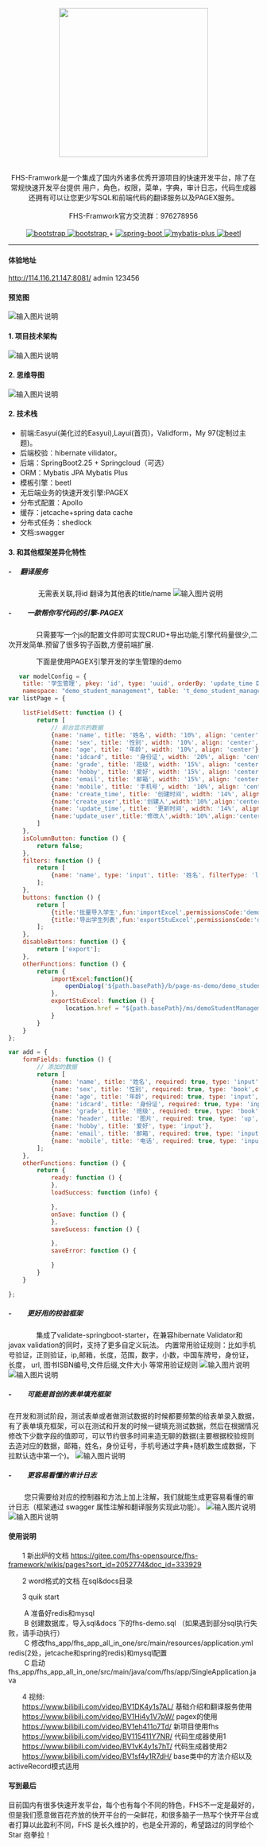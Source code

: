<p align="center">
    <img src="https://images.gitee.com/uploads/images/2020/0715/160619_de86772a_339743.png" width="300">
    <br>      
    <br>      
    <p align="center">
         FHS-Framwork是一个集成了国内外诸多优秀开源项目的快速开发平台，除了在常规快速开发平台提供 用户，角色，权限，菜单，字典，审计日志，代码生成器 还拥有可以让您更少写SQL和前端代码的翻译服务以及PAGEX服务。
        <br>      
        <br>      
        <span>
            <span>
                FHS-Framwork官方交流群：976278956
            </span>
        </span>
        <br>
        <br>
        <a href="http://www.jeasyui.net/">
            <img src="https://img.shields.io/badge/easyui-1.4.3-green.svg" alt="bootstrap">
        </a> 
        <a href="https://www.layui.com">
            <img src="https://img.shields.io/badge/layui-2.5.5-blue.svg" alt="bootstrap">
        </a>  
        +
        <a href="http://spring.io/projects/spring-boot">
            <img src="https://img.shields.io/badge/spring--boot-2.2.5-green.svg" alt="spring-boot">
        </a>
        <a href="http://mp.baomidou.com">
            <img src="https://img.shields.io/badge/mybatis--plus-3.0-blue.svg" alt="mybatis-plus">
        </a>  
        <a href="http://ibeetl.com/">
            <img src="https://img.shields.io/badge/beetl-3.0.11-yellow.svg" alt="beetl">
        </a> 
    </p>
</p>

-----------------------------------------------------------------------------------------------
#### 体验地址

http://114.116.21.147:8081/   admin  123456

#### 预览图
![输入图片说明](https://images.gitee.com/uploads/images/2020/0509/110012_1d20674d_339743.png "fhs1.png")
 
#### 1. 项目技术架构
![输入图片说明](https://images.gitee.com/uploads/images/2020/0509/104222_be2c1c69_339743.jpeg "技术架构.jpg")
#### 2. 思维导图
![输入图片说明](https://images.gitee.com/uploads/images/2020/0701/092840_63cea85d_339743.jpeg "思维导图.jpg")
#### 2. 技术栈
- 前端:Easyui(美化过的Easyui),Layui(首页)，Validform，My 97(定制过主题)。
- 后端校验：hibernate vilidator。
- 后端：SpringBoot2.25 + Springcloud（可选）
- ORM：Mybatis JPA Mybatis Plus
- 模板引擎：beetl
- 无后端业务的快速开发引擎:PAGEX
- 分布式配置：Apollo
- 缓存：jetcache+spring data cache
- 分布式任务：shedlock
- 文档:swagger

#### 3. 和其他框架差异化特性
##### -&#8194;&#8194; 翻译服务
&#8194;&#8194;&#8194;&#8194;&#8194;&#8194;&#8194;&#8194;  无需表关联,将id 翻译为其他表的title/name 
![输入图片说明](https://images.gitee.com/uploads/images/2020/0509/105618_248af047_339743.jpeg "微信图片_20200430153628.jpg")

##### - &#8194;&#8194;&#8194;&#8194;一款帮你写代码的引擎-PAGEX
&#8194;&#8194;&#8194;&#8194;&#8194;&#8194;&#8194;&#8194;只需要写一个js的配置文件即可实现CRUD+导出功能,引擎代码量很少,二次开发简单.预留了很多钩子函数,方便前端扩展.

&#8194;&#8194;&#8194;&#8194;&#8194;&#8194;&#8194;&#8194;下面是使用PAGEX引擎开发的学生管理的demo
```javascript
   var modelConfig = {
    title: '学生管理', pkey: 'id', type: 'uuid', orderBy: 'update_time Desc',
    namespace: "demo_student_management", table: 't_demo_student_management',trans: true};
var listPage = {

    listFieldSett: function () {
        return [
            // 前台显示的数据
            {name: 'name', title: '姓名', width: '10%', align: 'center'},
            {name: 'sex', title: '性别', width: '10%', align: 'center',trans:'book',key:'sex',showField:'transMap.sexName'},
            {name: 'age', title: '年龄', width: '10%', align: 'center'},
            {name: 'idcard', title: '身份证', width: '20%', align: 'center'},
            {name: 'grade', title: '班级', width: '15%', align: 'center',trans:'book',key:'grade',showField:'transMap.gradeName'},
            {name: 'hobby', title: '爱好', width: '15%', align: 'center'},
            {name: 'email', title: '邮箱', width: '15%', align: 'center'},
            {name: 'mobile', title: '手机号', width: '10%', align: 'center'},
            {name: 'create_time', title: '创建时间', width: '14%', align: 'center'},
            {name:'create_user',title:'创建人',width:'10%',align:'center',trans:'auto',showField:'transMap.create_userUserName'},
            {name: 'update_time', title: '更新时间', width: '14%', align: 'center'},
            {name:'update_user',title:'修改人',width:'10%',align:'center',trans:'auto',showField:'transMap.update_userUserName'},
        ]
    },
    isColumnButton: function () {
        return false;
    },
    filters: function () {
        return [
            {name: 'name', type: 'input', title: '姓名', filterType: 'like'}
        ];
    },
    buttons: function () {
        return [
            {title:'批量导入学生',fun:'importExcel',permissionsCode:'demo_student_management:see'},
            {title:'导出学生列表',fun:'exportStuExcel',permissionsCode:'demo_student_management:see'},
        ];
    },
    disableButtons: function () {
        return ['export'];
    },
    otherFunctions: function () {
        return {
            importExcel:function(){
                openDialog('${path.basePath}/b/page-ms-demo/demo_student_import_excel', '批量导入学生');
            },
            exportStuExcel: function () {
                location.href = "${path.basePath}/ms/demoStudentManagement/exportExcel"
            }
        }
    }
};

var add = {
    formFields: function () {
        // 添加的数据
        return [
            {name: 'name', title: '姓名', required: true, type: 'input'},
            {name: 'sex', title: '性别', required: true, type: 'book',code:'sex'},
            {name: 'age', title: '年龄', required: true, type: 'input',dataType:'n'},
            {name: 'idcard', title: '身份证', required: true, type: 'input',dataType:'idNumber'},
            {name: 'grade', title: '班级', required: true, type: 'book',code:'grade'},
            {name: 'header', title: '图片', required: true, type: 'up',placeholder:'请上传图片'},
            {name: 'hobby', title: '爱好', type: 'input'},
            {name: 'email', title: '邮箱', required: true, type: 'input',dataType:'e'},
            {name: 'mobile', title: '电话', required: true, type: 'input',dataType:'m'},
        ];
    },
    otherFunctions: function () {
        return {
            ready: function () {
            },
            loadSuccess: function (info) {

            },
            onSave: function () {
            },
            saveSucess: function () {

            },
            saveError: function () {

            }
        }
    }

};
```

##### - &#8194;&#8194;&#8194;&#8194;更好用的校验框架
&#8194;&#8194;&#8194;&#8194;&#8194;&#8194;&#8194;&#8194;集成了validate-springboot-starter，在兼容hibernate Validator和javax validation的同时，支持了更多自定义玩法。
内置常用验证规则：比如手机号验证，正则验证，ip,邮箱，长度，范围，数字，小数，中国车牌号，身份证，长度， url, 图书ISBN编号,文件后缀,文件大小 等常用验证规则
![输入图片说明](https://images.gitee.com/uploads/images/2020/0716/091910_067bf345_339743.png "v1.png")
![输入图片说明](https://images.gitee.com/uploads/images/2020/0716/092128_5cfa06b3_339743.png "v2.png")

##### - &#8194;&#8194;&#8194;&#8194;可能是首创的表单填充框架
在开发和测试阶段，测试表单或者做测试数据的时候都要频繁的给表单录入数据，有了表单填充框架，可以在测试和开发的时候一键填充测试数据，然后在根据情况修改下少数字段的值即可，可以节约很多时间来造无聊的数据(主要根据校验规则去造对应的数据，邮箱，姓名，身份证号，手机号通过字典+随机数生成数据，下拉默认选中第一个)。
![输入图片说明](https://images.gitee.com/uploads/images/2020/0716/092456_f084f69a_339743.png "tianchong.png")

##### - &#8194;&#8194;&#8194;&#8194;更容易看懂的审计日志
 &#8194;&#8194;&#8194;&#8194; 您只需要给对应的控制器和方法上加上注解，我们就能生成更容易看懂的审计日志（框架通过 swagger 属性注解和翻译服务实现此功能）。
![输入图片说明](https://images.gitee.com/uploads/images/2020/0716/100056_bda23f82_339743.png "shenji.png")
![输入图片说明](https://images.gitee.com/uploads/images/2020/0716/100105_7241f9d5_339743.png "shenji2.png")

#### 使用说明


 &#8194;&#8194;&#8194;&#8194;1  新出炉的文档 https://gitee.com/fhs-opensource/fhs-framework/wikis/pages?sort_id=2052774&doc_id=333929
 
 &#8194;&#8194;&#8194;&#8194;2  word格式的文档 在sql&docs目录
 
 &#8194;&#8194;&#8194;&#8194;3  quik start
 
 &#8194;&#8194;&#8194;&#8194; A 准备好redis和mysql <br/>
 &#8194;&#8194;&#8194;&#8194; B 创建数据库，导入sql&docs 下的fhs-demo.sql （如果遇到部分sql执行失败，请手动执行） <br/>
 &#8194;&#8194;&#8194;&#8194; C 修改fhs_app/fhs_app_all_in_one/src/main/resources/application.yml redis(2处，jetcache和spring的redis)和mysql配置 <br/>
 &#8194;&#8194;&#8194;&#8194; C 启动fhs_app/fhs_app_all_in_one/src/main/java/com/fhs/app/SingleApplication.java <br/>
 
 &#8194;&#8194;&#8194;&#8194;4  视频:<br/>
&#8194;&#8194;&#8194;&#8194;https://www.bilibili.com/video/BV1DK4y1s7AL/  基础介绍和翻译服务使用<br/>
&#8194;&#8194;&#8194;&#8194;https://www.bilibili.com/video/BV1Hi4y1V7pW/  pagex的使用<br/>
&#8194;&#8194;&#8194;&#8194;https://www.bilibili.com/video/BV1eh411o7Td/  新项目使用fhs<br/>
&#8194;&#8194;&#8194;&#8194;https://www.bilibili.com/video/BV115411Y7NR/  代码生成器使用1<br/>
&#8194;&#8194;&#8194;&#8194;https://www.bilibili.com/video/BV1vK4y1s7hT/  代码生成器使用2<br/>
&#8194;&#8194;&#8194;&#8194;https://www.bilibili.com/video/BV1sf4y1R7dH/  base类中的方法介绍以及activeRecord模式适用<br/>



#### 写到最后

目前国内有很多快速开发平台，每个也有每个不同的特色，FHS不一定是最好的，但是我们愿意做百花齐放的快开平台的一朵鲜花，和很多脑子一热写个快开平台或者打算以此盈利不同，FHS 是长久维护的，也是全开源的，希望路过的同学给个Star 抱拳拉！
         